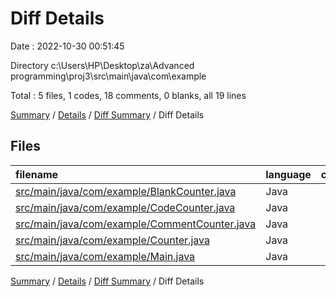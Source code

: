 # Diff Details

Date : 2022-10-30 00:51:45

Directory c:\\Users\\HP\\Desktop\\za\\Advanced programming\\proj3\\src\\main\\java\\com\\example

Total : 5 files,  1 codes, 18 comments, 0 blanks, all 19 lines

[Summary](results.md) / [Details](details.md) / [Diff Summary](diff.md) / Diff Details

## Files
| filename | language | code | comment | blank | total |
| :--- | :--- | ---: | ---: | ---: | ---: |
| [src/main/java/com/example/BlankCounter.java](/src/main/java/com/example/BlankCounter.java) | Java | -2 | 0 | 0 | -2 |
| [src/main/java/com/example/CodeCounter.java](/src/main/java/com/example/CodeCounter.java) | Java | 2 | 4 | 0 | 6 |
| [src/main/java/com/example/CommentCounter.java](/src/main/java/com/example/CommentCounter.java) | Java | -24 | 11 | -5 | -18 |
| [src/main/java/com/example/Counter.java](/src/main/java/com/example/Counter.java) | Java | 27 | 1 | 5 | 33 |
| [src/main/java/com/example/Main.java](/src/main/java/com/example/Main.java) | Java | -2 | 2 | 0 | 0 |

[Summary](results.md) / [Details](details.md) / [Diff Summary](diff.md) / Diff Details